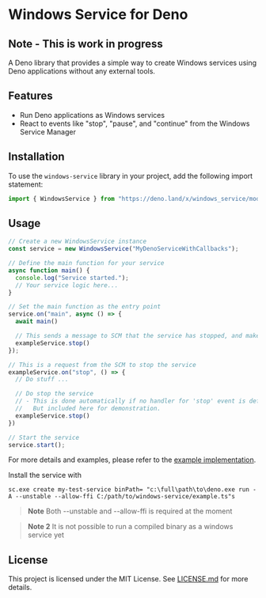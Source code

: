 # Windows Service for Deno

## Note - This is work in progress

A Deno library that provides a simple way to create Windows services using Deno applications without any external tools.

## Features

- Run Deno applications as Windows services
- React to events like "stop", "pause", and "continue" from the Windows Service Manager

## Installation

To use the `windows-service` library in your project, add the following import statement:

```typescript
import { WindowsService } from "https://deno.land/x/windows_service/mod.ts";
```

## Usage

```typescript
// Create a new WindowsService instance
const service = new WindowsService("MyDenoServiceWithCallbacks");

// Define the main function for your service
async function main() {
  console.log("Service started.");
  // Your service logic here...
}

// Set the main function as the entry point
service.on("main", async () => {
  await main()

  // This sends a message to SCM that the service has stopped, and makes some cleanup
  exampleService.stop()
});

// This is a request from the SCM to stop the service
exampleService.on("stop", () => {
  // Do stuff ...

  // Do stop the service
  // - This is done automatically if no handler for 'stop' event is defined.
  //   But included here for demonstration.
  exampleService.stop()
})

// Start the service
service.start();
```

For more details and examples, please refer to the [example implementation](https://deno.land/x/windows_service/example.ts).

Install the service with

```
sc.exe create my-test-service binPath= "c:\full\path\to\deno.exe run -A --unstable --allow-ffi C:/path/to/windows-service/example.ts"s
```

> **Note** Both --unstable and --allow-ffi is required at the moment

> **Note 2** It is not possible to run a compiled binary as a windows service yet

## License

This project is licensed under the MIT License. See [LICENSE.md](LICENSE.md) for more details.
